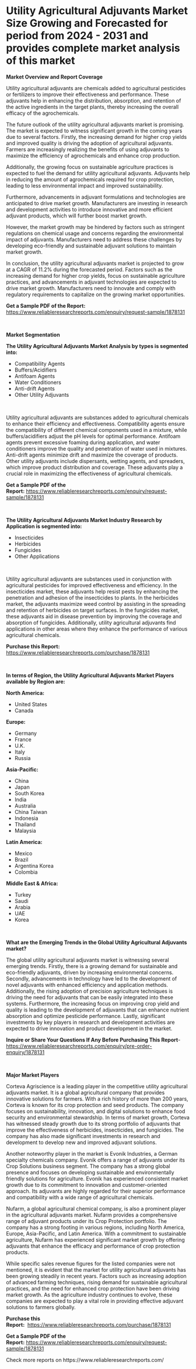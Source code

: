 <p><h1>Utility Agricultural Adjuvants Market Size Growing and Forecasted for period from 2024 - 2031 and provides complete market analysis of this market</h1></p><p><strong>Market Overview and Report Coverage</strong></p>
<p><p>Utility agricultural adjuvants are chemicals added to agricultural pesticides or fertilizers to improve their effectiveness and performance. These adjuvants help in enhancing the distribution, absorption, and retention of the active ingredients in the target plants, thereby increasing the overall efficacy of the agrochemicals.</p><p>The future outlook of the utility agricultural adjuvants market is promising. The market is expected to witness significant growth in the coming years due to several factors. Firstly, the increasing demand for higher crop yields and improved quality is driving the adoption of agricultural adjuvants. Farmers are increasingly realizing the benefits of using adjuvants to maximize the efficiency of agrochemicals and enhance crop production.</p><p>Additionally, the growing focus on sustainable agriculture practices is expected to fuel the demand for utility agricultural adjuvants. Adjuvants help in reducing the amount of agrochemicals required for crop protection, leading to less environmental impact and improved sustainability.</p><p>Furthermore, advancements in adjuvant formulations and technologies are anticipated to drive market growth. Manufacturers are investing in research and development activities to introduce innovative and more efficient adjuvant products, which will further boost market growth.</p><p>However, the market growth may be hindered by factors such as stringent regulations on chemical usage and concerns regarding the environmental impact of adjuvants. Manufacturers need to address these challenges by developing eco-friendly and sustainable adjuvant solutions to maintain market growth.</p><p>In conclusion, the utility agricultural adjuvants market is projected to grow at a CAGR of 11.2% during the forecasted period. Factors such as the increasing demand for higher crop yields, focus on sustainable agriculture practices, and advancements in adjuvant technologies are expected to drive market growth. Manufacturers need to innovate and comply with regulatory requirements to capitalize on the growing market opportunities.</p></p>
<p><strong>Get a Sample PDF of the Report:</strong> <a href="https://www.reliableresearchreports.com/enquiry/request-sample/1878131">https://www.reliableresearchreports.com/enquiry/request-sample/1878131</a></p>
<p>&nbsp;</p>
<p><strong>Market Segmentation</strong></p>
<p><strong>The Utility Agricultural Adjuvants Market Analysis by types is segmented into:</strong></p>
<p><ul><li>Compatibility Agents</li><li>Buffers/Acidifiers</li><li>Antifoam Agents</li><li>Water Conditioners</li><li>Anti-drift Agents</li><li>Other Utility Adjuvants</li></ul></p>
<p>&nbsp;</p>
<p><p>Utility agricultural adjuvants are substances added to agricultural chemicals to enhance their efficiency and effectiveness. Compatibility agents ensure the compatibility of different chemical components used in a mixture, while buffers/acidifiers adjust the pH levels for optimal performance. Antifoam agents prevent excessive foaming during application, and water conditioners improve the quality and penetration of water used in mixtures. Anti-drift agents minimize drift and maximize the coverage of products. Other utility adjuvants include dispersants, wetting agents, and spreaders, which improve product distribution and coverage. These adjuvants play a crucial role in maximizing the effectiveness of agricultural chemicals.</p></p>
<p><strong>Get a Sample PDF of the Report:</strong>&nbsp;<a href="https://www.reliableresearchreports.com/enquiry/request-sample/1878131">https://www.reliableresearchreports.com/enquiry/request-sample/1878131</a></p>
<p>&nbsp;</p>
<p><strong>The Utility Agricultural Adjuvants Market Industry Research by Application is segmented into:</strong></p>
<p><ul><li>Insecticides</li><li>Herbicides</li><li>Fungicides</li><li>Other Applications</li></ul></p>
<p>&nbsp;</p>
<p><p>Utility agricultural adjuvants are substances used in conjunction with agricultural pesticides for improved effectiveness and efficiency. In the insecticides market, these adjuvants help resist pests by enhancing the penetration and adhesion of the insecticides to plants. In the herbicides market, the adjuvants maximize weed control by assisting in the spreading and retention of herbicides on target surfaces. In the fungicides market, these adjuvants aid in disease prevention by improving the coverage and absorption of fungicides. Additionally, utility agricultural adjuvants find applications in other areas where they enhance the performance of various agricultural chemicals.</p></p>
<p><strong>Purchase this Report:</strong>&nbsp; <a href="https://www.reliableresearchreports.com/purchase/1878131">https://www.reliableresearchreports.com/purchase/1878131</a></p>
<p>&nbsp;</p>
<p><strong>In terms of Region, the Utility Agricultural Adjuvants Market Players available by Region are:</strong></p>
<p>
    <p> <strong> North America: </strong>
        <ul>
            <li>United States</li>
            <li>Canada</li>
        </ul>
        </p> 
    <p> <strong> Europe: </strong>
        <ul>
            <li>Germany</li>
            <li>France</li>
            <li>U.K.</li>
            <li>Italy</li>
            <li>Russia</li>
        </ul>
        </p> 
    <p> <strong> Asia-Pacific: </strong>
        <ul>
            <li>China</li>
            <li>Japan</li>
            <li>South Korea</li>
            <li>India</li>
            <li>Australia</li>
            <li>China Taiwan</li>
            <li>Indonesia</li>
            <li>Thailand</li>
            <li>Malaysia</li>
        </ul>
        </p> 
    <p> <strong> Latin America: </strong>
        <ul>
            <li>Mexico</li>
            <li>Brazil</li>
            <li>Argentina Korea</li>
            <li>Colombia</li>
        </ul>
        </p> 
    <p> <strong> Middle East & Africa: </strong>
        <ul>
            <li>Turkey</li>
            <li>Saudi</li>
            <li>Arabia</li>
            <li>UAE</li>
            <li>Korea</li>
        </ul>
    </p>
    </p>
<p>&nbsp;</p>
<p><strong>What are the Emerging Trends in the Global Utility Agricultural Adjuvants market?</strong></p>
<p><p>The global utility agricultural adjuvants market is witnessing several emerging trends. Firstly, there is a growing demand for sustainable and eco-friendly adjuvants, driven by increasing environmental concerns. Secondly, advancements in technology have led to the development of novel adjuvants with enhanced efficiency and application methods. Additionally, the rising adoption of precision agriculture techniques is driving the need for adjuvants that can be easily integrated into these systems. Furthermore, the increasing focus on improving crop yield and quality is leading to the development of adjuvants that can enhance nutrient absorption and optimize pesticide performance. Lastly, significant investments by key players in research and development activities are expected to drive innovation and product development in the market.</p></p>
<p><strong>Inquire or Share Your Questions If Any Before Purchasing This Report</strong>- <a href="https://www.reliableresearchreports.com/enquiry/pre-order-enquiry/1878131">https://www.reliableresearchreports.com/enquiry/pre-order-enquiry/1878131</a></p>
<p>&nbsp;</p>
<p><strong>Major Market Players</strong></p>
<p><p>Corteva Agriscience is a leading player in the competitive utility agricultural adjuvants market. It is a global agricultural company that provides innovative solutions for farmers. With a rich history of more than 200 years, Corteva is known for its crop protection and seed products. The company focuses on sustainability, innovation, and digital solutions to enhance food security and environmental stewardship. In terms of market growth, Corteva has witnessed steady growth due to its strong portfolio of adjuvants that improve the effectiveness of herbicides, insecticides, and fungicides. The company has also made significant investments in research and development to develop new and improved adjuvant solutions.</p><p>Another noteworthy player in the market is Evonik Industries, a German specialty chemicals company. Evonik offers a range of adjuvants under its Crop Solutions business segment. The company has a strong global presence and focuses on developing sustainable and environmentally friendly solutions for agriculture. Evonik has experienced consistent market growth due to its commitment to innovation and customer-oriented approach. Its adjuvants are highly regarded for their superior performance and compatibility with a wide range of agricultural chemicals.</p><p>Nufarm, a global agricultural chemical company, is also a prominent player in the agricultural adjuvants market. Nufarm provides a comprehensive range of adjuvant products under its Crop Protection portfolio. The company has a strong footing in various regions, including North America, Europe, Asia-Pacific, and Latin America. With a commitment to sustainable agriculture, Nufarm has experienced significant market growth by offering adjuvants that enhance the efficacy and performance of crop protection products.</p><p>While specific sales revenue figures for the listed companies were not mentioned, it is evident that the market for utility agricultural adjuvants has been growing steadily in recent years. Factors such as increasing adoption of advanced farming techniques, rising demand for sustainable agricultural practices, and the need for enhanced crop protection have been driving market growth. As the agriculture industry continues to evolve, these companies are expected to play a vital role in providing effective adjuvant solutions to farmers globally.</p></p>
<p><strong>Purchase this Report:</strong>&nbsp;&nbsp;<a href="https://www.reliableresearchreports.com/purchase/1878131">https://www.reliableresearchreports.com/purchase/1878131</a></p>
<p></p>
<p><strong>Get a Sample PDF of the Report:</strong>&nbsp;<a href="https://www.reliableresearchreports.com/enquiry/request-sample/1878131">https://www.reliableresearchreports.com/enquiry/request-sample/1878131</a></p>
<p>Check more reports on https://www.reliableresearchreports.com/</p>